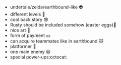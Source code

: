 - undertale/zelda/earthbound-like :alien:
- different levels :pizza:
- cool back story :sunglasses:
- Rusty should be included somehow (easter eggs):egg:
- nice art :poodle:
- form of payment :dollar:
- can acquire teammates like in earthbound :cat:  
- platformer :poop:
- one main enemy :smiley:
- special power-ups:octocat:
